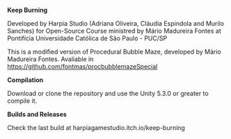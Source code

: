 <b>Keep Burning</b>

Developed by Harpia Studio (Adriana Oliveira, Cláudia Espindola and Murilo Sanches) for Open-Source Course ministred by Mário Madureira Fontes at Pontifícia Universidade Católica de São Paulo - PUC/SP

This is a modified version of Procedural Bubble Maze, developed by Mário Madureira Fontes. Avaliable in https://github.com/fontmas/procbubblemazeSpecial

<b>Compilation</b>

Download or clone the repository and use the Unity 5.3.0 or greater to compile it.

<b>Builds and Releases</b>

Check the last build at harpiagamestudio.itch.io/keep-burning
